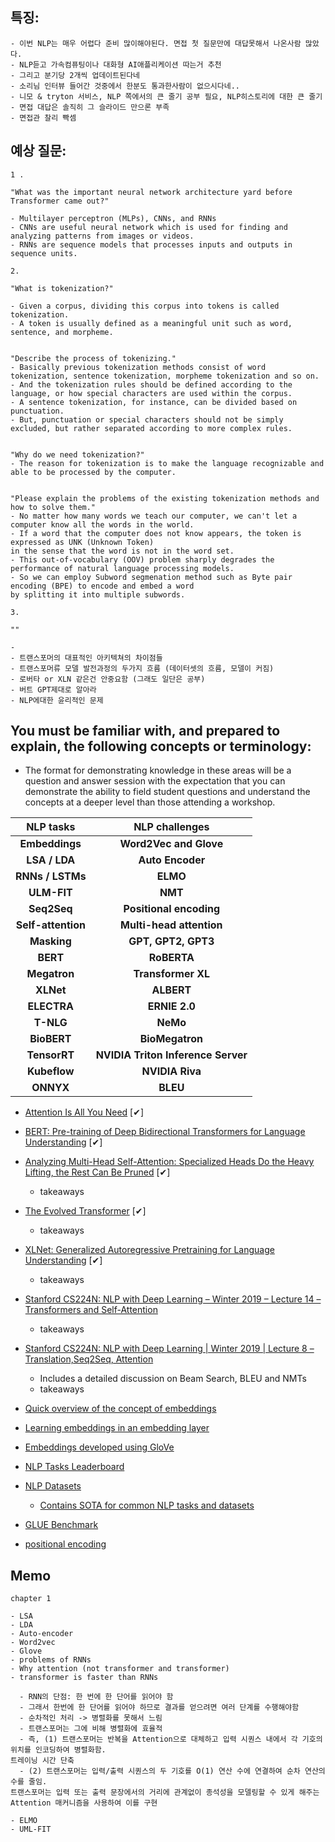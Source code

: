 ## 특징: 

~~~
- 이번 NLP는 매우 어렵다 준비 많이해야된다. 면접 첫 질문만에 대답못해서 나온사람 많았다.
- NLP듣고 가속컴퓨팅이나 대화형 AI애플리케이션 따는거 추천
- 그리고 분기당 2개씩 업데이트된다네
- 소리님 인터뷰 들어간 것중에서 한분도 통과한사람이 없으시다네..
- 니모 & tryton 서비스, NLP 쪽에서의 큰 줄기 공부 필요, NLP히스토리에 대한 큰 줄기
- 면접 대답은 솔직히 그 슬라이드 만으론 부족
- 면접관 찰리 빡셈
~~~


## 예상 질문:

~~~
1 .

"What was the important neural network architecture yard before Transformer came out?"

- Multilayer perceptron (MLPs), CNNs, and RNNs
- CNNs are useful neural network which is used for finding and analyzing patterns from images or videos.
- RNNs are sequence models that processes inputs and outputs in sequence units.
~~~

~~~
2. 

"What is tokenization?"

- Given a corpus, dividing this corpus into tokens is called tokenization.
- A token is usually defined as a meaningful unit such as word, sentence, and morpheme.


"Describe the process of tokenizing."
- Basically previous tokenization methods consist of word tokenization, sentence tokenization, morpheme tokenization and so on.
- And the tokenization rules should be defined according to the language, or how special characters are used within the corpus.
- A sentence tokenization, for instance, can be divided based on punctuation. 
- But, punctuation or special characters should not be simply excluded, but rather separated according to more complex rules.


"Why do we need tokenization?"
- The reason for tokenization is to make the language recognizable and able to be processed by the computer.


"Please explain the problems of the existing tokenization methods and how to solve them."
- No matter how many words we teach our computer, we can't let a computer know all the words in the world.
- If a word that the computer does not know appears, the token is expressed as UNK (Unknown Token) 
in the sense that the word is not in the word set.
- This out-of-vocabulary (OOV) problem sharply degrades the performance of natural language processing models.
- So we can employ Subword segmenation method such as Byte pair encoding (BPE) to encode and embed a word
by splitting it into multiple subwords.
~~~

~~~
3. 

""
~~~


~~~
- 
- 트랜스포머의 대표적인 아키텍쳐의 차이점들
- 트랜스포머류 모델 발전과정의 두가지 흐름 (데이터셋의 흐름, 모델이 커짐)
- 로버타 or XLN 같은건 안중요함 (그래도 일단은 공부)
- 버트 GPT제대로 알아라
- NLP에대한 윤리적인 문제
~~~

## You must be familiar with, and prepared to explain, the following concepts or terminology:

- The format for demonstrating knowledge in these areas will be a question and answer session
with the expectation that you can demonstrate the ability to field student questions and
understand the concepts at a deeper level than those attending a workshop.

| NLP tasks |  NLP challenges  |
| :---: | :---: |
| **Embeddings** |  **Word2Vec and Glove**  |
| **LSA / LDA** | **Auto Encoder** |
| **RNNs / LSTMs** | **ELMO** |
| **ULM-FIT** | **NMT**|
| **Seq2Seq** | **Positional encoding** |
| **Self-attention** | **Multi-head attention** |
| **Masking** | **GPT, GPT2, GPT3** |
| **BERT** | **RoBERTA** |
| **Megatron** | **Transformer XL** |
| **XLNet** | **ALBERT** |
| **ELECTRA** | **ERNIE 2.0** |
| **T-NLG** | **NeMo** |
| **BioBERT** | **BioMegatron** |
| **TensorRT** | **NVIDIA Triton Inference Server** |
| **Kubeflow** | **NVIDIA Riva** |
| **ONNYX** | **BLEU** |


- [Attention Is All You Need](https://arxiv.org/pdf/1706.03762.pdf) [✔]
- [BERT: Pre-training of Deep Bidirectional Transformers for Language Understanding](https://arxiv.org/pdf/1810.04805.pdf) [✔]
- [Analyzing Multi-Head Self-Attention: Specialized Heads Do the Heavy Lifting, the Rest 
Can Be Pruned](https://arxiv.org/pdf/1905.09418.pdf) [✔]
  - takeaways
- [The Evolved Transformer](https://arxiv.org/pdf/1901.11117.pdf) [✔]
  - takeaways
- [XLNet: Generalized Autoregressive Pretraining for Language Understanding](https://arxiv.org/pdf/1906.08237.pdf) [✔]
  - takeaways
- [Stanford CS224N: NLP with Deep Learning – Winter 2019 – Lecture 14 – Transformers
and Self-Attention](https://www.youtube.com/watch?v=5vcj8kSwBCY)
  - takeaways
- [Stanford CS224N: NLP with Deep Learning | Winter 2019 | Lecture 8 – Translation,Seq2Seq, Attention](https://www.youtube.com/watch?v=XXtpJxZBa2c&list=PLoROMvodv4rOhcuXMZkNm7j3fVwBBY42z&index=8)
  - Includes a detailed discussion on Beam Search, BLEU and NMTs
  - takeaways

- [Quick overview of the concept of embeddings](https://www.youtube.com/watch?v=186HUTBQnpY)
- [Learning embeddings in an embedding layer](https://www.youtube.com/watch?v=xtPXjvwCt64)
- [Embeddings developed using GloVe](https://www.youtube.com/watch?v=oUpuABKoElw)
- [NLP Tasks Leaderboard](https://www.paperswithcode.com/area/natural-language-processing)
- [NLP Datasets](https://machinelearningmastery.com/datasets-natural-language-processing/)
  - [Contains SOTA for common NLP tasks and datasets](https://nlpprogress.com/)
- [GLUE Benchmark](https://gluebenchmark.com/)
- [positional encoding](https://skyjwoo.tistory.com/entry/positional-encoding%EC%9D%B4%EB%9E%80-%EB%AC%B4%EC%97%87%EC%9D%B8%EA%B0%80)
## Memo

~~~
chapter 1

- LSA
- LDA
- Auto-encoder
- Word2vec
- Glove
- problems of RNNs
- Why attention (not transformer and transformer)
- transformer is faster than RNNs

  - RNN의 단점: 한 번에 한 단어를 읽어야 함
  - 그래서 한번에 한 단어를 읽어야 하므로 결과를 얻으려면 여러 단계를 수행해야함
  - 순차적인 처리 -> 병렬화를 못해서 느림
  - 트랜스포머는 그에 비해 병렬화에 효율적
  - 즉, (1) 트랜스포머는 반복을 Attention으로 대체하고 입력 시퀀스 내에서 각 기호의 위치를 인코딩하여 병렬화함. 
트레이닝 시간 단축
  - (2) 트랜스포머는 입력/출력 시퀀스의 두 기호를 O(1) 연산 수에 연결하여 순차 연산의 수를 줄임.
트랜스포머는 입력 또는 출력 문장에서의 거리에 관계없이 종석성을 모델링할 수 있게 해주는 Attention 매커니즘을 사용하여 이를 구현

- ELMO
- UML-FIT


~~~
